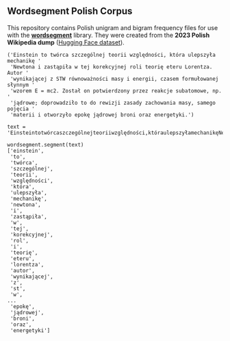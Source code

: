 

## Wordsegment Polish Corpus

This repository contains Polish unigram and bigram frequency files for use with the **[wordsegment](https://grantjenks.com/docs/wordsegment/)** library.
They were created from the **2023 Polish Wikipedia dump** ([Hugging Face dataset](https://huggingface.co/datasets/chrisociepa/wikipedia-pl-20230401)).


```
('Einstein to twórca szczególnej teorii względności, która ulepszyła mechanikę '
 'Newtona i zastąpiła w tej korekcyjnej roli teorię eteru Lorentza. Autor '
 'wynikającej z STW równoważności masy i energii, czasem formułowanej słynnym '
 'wzorem E = mc2. Został on potwierdzony przez reakcje subatomowe, np. '
 'jądrowe; doprowadziło to do rewizji zasady zachowania masy, samego pojęcia '
 'materii i otworzyło epokę jądrowej broni oraz energetyki.')

text = 'Einsteintotwórcaszczególnejteoriiwzględności,któraulepszyłamechanikęNewtonaizastąpiławtejkorekcyjnejroliteorięeteruLorentza.AutorwynikającejzSTWrównoważnościmasyienergii,czasemformułowanejsłynnymwzoremE=mc2.Zostałonpotwierdzonyprzezreakcjesubatomowe,np.jądrowe;doprowadziłotodorewizjizasadyzachowaniamasy,samegopojęciamateriiiotworzyłoepokęjądrowejbroniorazenergetyki.'

wordsegment.segment(text)
['einstein',
 'to',
 'twórca',
 'szczególnej',
 'teorii',
 'względności',
 'która',
 'ulepszyła',
 'mechanikę',
 'newtona',
 'i',
 'zastąpiła',
 'w',
 'tej',
 'korekcyjnej',
 'rol',
 'i',
 'teorię',
 'eteru',
 'lorentza',
 'autor',
 'wynikającej',
 'z',
 'st',
 'w',
...
 'epokę',
 'jądrowej',
 'broni',
 'oraz',
 'energetyki']
 ```